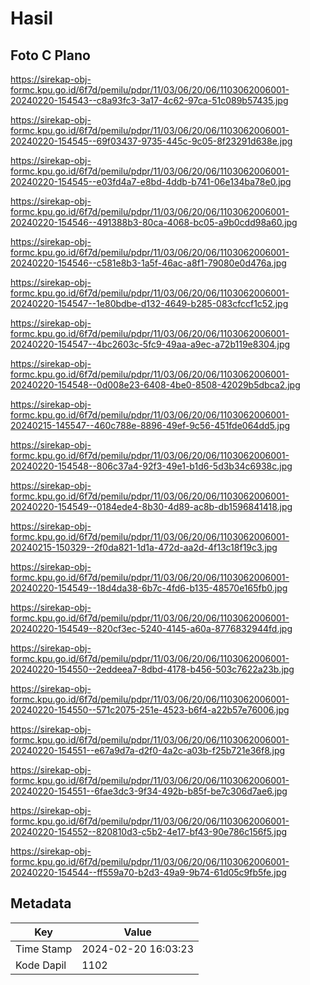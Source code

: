 # Hasil

## Foto C Plano

https://sirekap-obj-formc.kpu.go.id/6f7d/pemilu/pdpr/11/03/06/20/06/1103062006001-20240220-154543--c8a93fc3-3a17-4c62-97ca-51c089b57435.jpg

https://sirekap-obj-formc.kpu.go.id/6f7d/pemilu/pdpr/11/03/06/20/06/1103062006001-20240220-154545--69f03437-9735-445c-9c05-8f23291d638e.jpg

https://sirekap-obj-formc.kpu.go.id/6f7d/pemilu/pdpr/11/03/06/20/06/1103062006001-20240220-154545--e03fd4a7-e8bd-4ddb-b741-06e134ba78e0.jpg

https://sirekap-obj-formc.kpu.go.id/6f7d/pemilu/pdpr/11/03/06/20/06/1103062006001-20240220-154546--491388b3-80ca-4068-bc05-a9b0cdd98a60.jpg

https://sirekap-obj-formc.kpu.go.id/6f7d/pemilu/pdpr/11/03/06/20/06/1103062006001-20240220-154546--c581e8b3-1a5f-46ac-a8f1-79080e0d476a.jpg

https://sirekap-obj-formc.kpu.go.id/6f7d/pemilu/pdpr/11/03/06/20/06/1103062006001-20240220-154547--1e80bdbe-d132-4649-b285-083cfccf1c52.jpg

https://sirekap-obj-formc.kpu.go.id/6f7d/pemilu/pdpr/11/03/06/20/06/1103062006001-20240220-154547--4bc2603c-5fc9-49aa-a9ec-a72b119e8304.jpg

https://sirekap-obj-formc.kpu.go.id/6f7d/pemilu/pdpr/11/03/06/20/06/1103062006001-20240220-154548--0d008e23-6408-4be0-8508-42029b5dbca2.jpg

https://sirekap-obj-formc.kpu.go.id/6f7d/pemilu/pdpr/11/03/06/20/06/1103062006001-20240215-145547--460c788e-8896-49ef-9c56-451fde064dd5.jpg

https://sirekap-obj-formc.kpu.go.id/6f7d/pemilu/pdpr/11/03/06/20/06/1103062006001-20240220-154548--806c37a4-92f3-49e1-b1d6-5d3b34c6938c.jpg

https://sirekap-obj-formc.kpu.go.id/6f7d/pemilu/pdpr/11/03/06/20/06/1103062006001-20240220-154549--0184ede4-8b30-4d89-ac8b-db1596841418.jpg

https://sirekap-obj-formc.kpu.go.id/6f7d/pemilu/pdpr/11/03/06/20/06/1103062006001-20240215-150329--2f0da821-1d1a-472d-aa2d-4f13c18f19c3.jpg

https://sirekap-obj-formc.kpu.go.id/6f7d/pemilu/pdpr/11/03/06/20/06/1103062006001-20240220-154549--18d4da38-6b7c-4fd6-b135-48570e165fb0.jpg

https://sirekap-obj-formc.kpu.go.id/6f7d/pemilu/pdpr/11/03/06/20/06/1103062006001-20240220-154549--820cf3ec-5240-4145-a60a-8776832944fd.jpg

https://sirekap-obj-formc.kpu.go.id/6f7d/pemilu/pdpr/11/03/06/20/06/1103062006001-20240220-154550--2eddeea7-8dbd-4178-b456-503c7622a23b.jpg

https://sirekap-obj-formc.kpu.go.id/6f7d/pemilu/pdpr/11/03/06/20/06/1103062006001-20240220-154550--571c2075-251e-4523-b6f4-a22b57e76006.jpg

https://sirekap-obj-formc.kpu.go.id/6f7d/pemilu/pdpr/11/03/06/20/06/1103062006001-20240220-154551--e67a9d7a-d2f0-4a2c-a03b-f25b721e36f8.jpg

https://sirekap-obj-formc.kpu.go.id/6f7d/pemilu/pdpr/11/03/06/20/06/1103062006001-20240220-154551--6fae3dc3-9f34-492b-b85f-be7c306d7ae6.jpg

https://sirekap-obj-formc.kpu.go.id/6f7d/pemilu/pdpr/11/03/06/20/06/1103062006001-20240220-154552--820810d3-c5b2-4e17-bf43-90e786c156f5.jpg

https://sirekap-obj-formc.kpu.go.id/6f7d/pemilu/pdpr/11/03/06/20/06/1103062006001-20240220-154544--ff559a70-b2d3-49a9-9b74-61d05c9fb5fe.jpg


## Metadata

| Key        | Value               |
| ---------- | ------------------- |
| Time Stamp | 2024-02-20 16:03:23 |
| Kode Dapil | 1102                |



